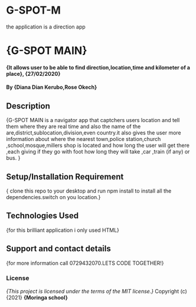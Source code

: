 # G-SPOT-M
the application is a direction app
# {G-SPOT MAIN}
#### {It allows user to be able to find direction,location,time and kilometer of a place}, {27/02/2020}
#### By **{Diana Dian Kerubo,Rose Okech}**
## Description
{G-SPOT MAIN is a navigator app that captchers users location and tell them where they are real time and also the name of the are,district,sublocation,division,even country.it also gives the user more information about where the nearest town,police station,church ,school,mosque,millers shop is located and how long the user will get there ,each giving if they go with foot how long they will take ,car ,train (if any) or bus. }
## Setup/Installation Requirement
{ clone this repo to your desktop and run npm install to install all the dependencies.switch on you location.}
## Technologies Used
{for this brilliant application i only used HTML}
## Support and contact details
{for more information call 0729432070.LETS CODE TOGETHER!}
### License
*{This project is licensed under the terms of the MIT license.}*
Copyright (c) {2021} **{Moringa school}**
